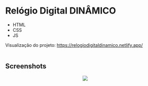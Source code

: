 # Relógio Digital DINÂMICO 
- HTML
- CSS
- JS

Visualização do projeto: https://relogiodigitaldinamico.netlify.app/
<br><br>

## Screenshots

<p align="center">
  <img src="screenshot.do.projeto.png" align="center"></img>
</p>

